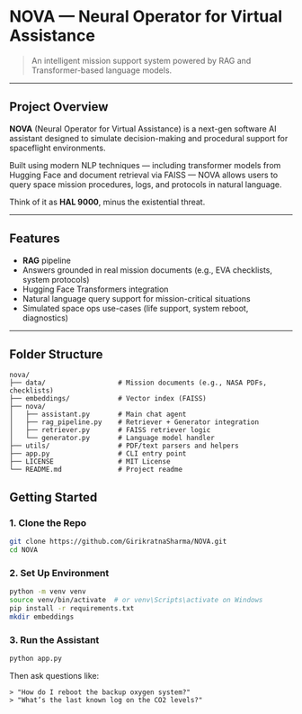 # NOVA — Neural Operator for Virtual Assistance

> An intelligent mission support system powered by RAG and Transformer-based language models.

---

## Project Overview

**NOVA** (Neural Operator for Virtual Assistance) is a next-gen software AI assistant designed to simulate decision-making and procedural support for spaceflight environments.

Built using modern NLP techniques — including transformer models from Hugging Face and document retrieval via FAISS — NOVA allows users to query space mission procedures, logs, and protocols in natural language.

Think of it as **HAL 9000**, minus the existential threat.

---

## Features

- **RAG** pipeline
- Answers grounded in real mission documents (e.g., EVA checklists, system protocols)
- Hugging Face Transformers integration
- Natural language query support for mission-critical situations
- Simulated space ops use-cases (life support, system reboot, diagnostics)

---

## Folder Structure

```plaintext
nova/
├── data/                  # Mission documents (e.g., NASA PDFs, checklists)
├── embeddings/            # Vector index (FAISS)
├── nova/                 
│   ├── assistant.py       # Main chat agent
│   ├── rag_pipeline.py    # Retriever + Generator integration
│   ├── retriever.py       # FAISS retriever logic
│   └── generator.py       # Language model handler
├── utils/                 # PDF/text parsers and helpers
├── app.py                 # CLI entry point
├── LICENSE                # MIT License
└── README.md              # Project readme

```


## Getting Started

### 1. Clone the Repo
```bash
git clone https://github.com/GirikratnaSharma/NOVA.git
cd NOVA
```

### 2. Set Up Environment
```bash
python -m venv venv
source venv/bin/activate  # or venv\Scripts\activate on Windows
pip install -r requirements.txt
mkdir embeddings 
```

### 3. Run the Assistant
```bash
python app.py
```

Then ask questions like:
```plaintext
> "How do I reboot the backup oxygen system?"
> "What’s the last known log on the CO2 levels?"
```